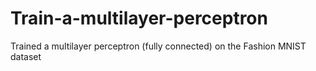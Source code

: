 # Train-a-multilayer-perceptron
Trained a multilayer perceptron (fully connected) on the Fashion MNIST dataset 
